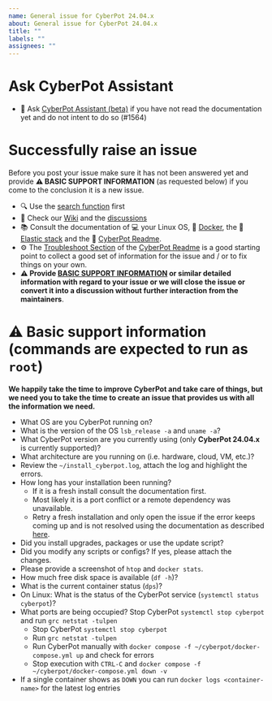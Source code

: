 ```yaml
---
name: General issue for CyberPot 24.04.x
about: General issue for CyberPot 24.04.x
title: ""
labels: ""
assignees: ""
---
```


# Ask CyberPot Assistant

- 🤖 Ask [CyberPot Assistant (beta)](https://chatgpt.com/g/g-67OJ5idsQ-cyberpot-assistant-beta) if you have not read the documentation yet and do not intent to do so (#1564)

# Successfully raise an issue

Before you post your issue make sure it has not been answered yet and provide **⚠️ BASIC SUPPORT INFORMATION** (as requested below) if you come to the conclusion it is a new issue.

- 🔍 Use the [search function](https://github.com/dtag-dev-sec/cyberpot/issues?utf8=%E2%9C%93&q=) first
- 🧐 Check our [Wiki](https://github.com/dtag-dev-sec/cyberpot/wiki) and the [discussions](https://github.com/khulnasoft/cyberpot/discussions)
- 📚 Consult the documentation of 💻 your Linux OS, 🐳 [Docker](https://docs.docker.com/), the 🦌 [Elastic stack](https://www.elastic.co/guide/index.html) and the 🍯 [CyberPot Readme](https://github.com/dtag-dev-sec/cyberpot/blob/master/README.md).
- ⚙️ The [Troubleshoot Section](https://github.com/khulnasoft/cyberpot?tab=readme-ov-file#troubleshooting) of the [CyberPot Readme](https://github.com/dtag-dev-sec/cyberpot/blob/master/README.md) is a good starting point to collect a good set of information for the issue and / or to fix things on your own.
- **⚠️ Provide [BASIC SUPPORT INFORMATION](#-basic-support-information-commands-are-expected-to-run-as-root) or similar detailed information with regard to your issue or we will close the issue or convert it into a discussion without further interaction from the maintainers**.<br>

# ⚠️ Basic support information (commands are expected to run as `root`)

**We happily take the time to improve CyberPot and take care of things, but we need you to take the time to create an issue that provides us with all the information we need.**

- What OS are you CyberPot running on?
- What is the version of the OS `lsb_release -a` and `uname -a`?
- What CyberPot version are you currently using (only **CyberPot 24.04.x** is currently supported)?
- What architecture are you running on (i.e. hardware, cloud, VM, etc.)?
- Review the `~/install_cyberpot.log`, attach the log and highlight the errors.
- How long has your installation been running?
  - If it is a fresh install consult the documentation first.
  - Most likely it is a port conflict or a remote dependency was unavailable.
  - Retry a fresh installation and only open the issue if the error keeps coming up and is not resolved using the documentation as described [here](#how-to-raise-an-issue).
- Did you install upgrades, packages or use the update script?
- Did you modify any scripts or configs? If yes, please attach the changes.
- Please provide a screenshot of `htop` and `docker stats`.
- How much free disk space is available (`df -h`)?
- What is the current container status (`dps`)?
- On Linux: What is the status of the CyberPot service (`systemctl status cyberpot`)?
- What ports are being occupied? Stop CyberPot `systemctl stop cyberpot` and run `grc netstat -tulpen`
  - Stop CyberPot `systemctl stop cyberpot`
  - Run `grc netstat -tulpen`
  - Run CyberPot manually with `docker compose -f ~/cyberpot/docker-compose.yml up` and check for errors
  - Stop execution with `CTRL-C` and `docker compose -f ~/cyberpot/docker-compose.yml down -v`
- If a single container shows as `DOWN` you can run `docker logs <container-name>` for the latest log entries
